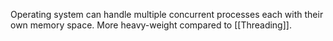 Operating system can handle multiple concurrent processes each with their own memory space. More heavy-weight compared to [[Threading]].